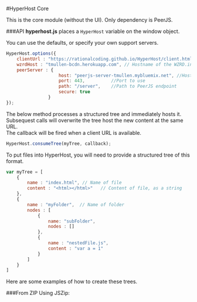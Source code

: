 #HyperHost Core

This is the core module (without the UI). Only dependency is PeerJS.

###API
**hyperhost.js** places a `HyperHost` variable on the window object.  

You can use the defaults, or specify your own support servers.
```javascript
HyperHost.options({
    clientUrl : "https://rationalcoding.github.io/HyperHost/client.html", // URL to the page hosting client.js
    wzrdHost : "tmullen-bcdn.herokuapp.com", // Hostname of the WZRD.in instance (for fetching NPM modules)
    peerServer : {
                    host: "peerjs-server-tmullen.mybluemix.net", //Hostname of PeerJS instance
                    port: 443,          //Port to use
                    path: "/server",    //Path to PeerJS endpoint
                    secure: true        
                }  
});
```

The below method processes a structured tree and immediately hosts it. Subsequest calls will overwrite the tree host the new content at the same URL.  
The callback will be fired when a client URL is available.  
```javascript
HyperHost.consumeTree(myTree, callback);
```
To put files into HyperHost, you will need to provide a structured tree of this format.  
```javascript
var myTree = [
    {
        name : "index.html", // Name of file
        content : "<html></html>"   // Content of file, as a string
    },
    {
        name : "myFolder",  // Name of folder
        nodes : [
            {
                name: "subFolder",
                nodes : []
            },
            {
                name : "nestedFile.js",
                content : "var a = 1"
            }
        ]
    }
]
```

Here are some examples of how to create these trees.

###From ZIP
Using JSZip:
```javascript

```





```